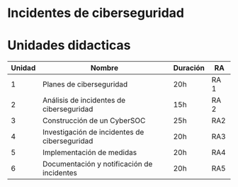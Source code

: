 # Incidentes de ciberseguridad


# Unidades didacticas
|Unidad | Nombre | Duración | RA | 
|--|------|--|---|
|1 | Planes de ciberseguridad | 20h | RA 1 |
|2 | Análisis de incidentes de ciberseguridad | 15h | RA 2 |
|3 | Construcción de un CyberSOC | 25h | RA2 |
|4 | Investigación de incidentes de ciberseguridad | 20h | RA3   |
|5 | Implementación de medidas| 20h | RA4 |
|6 | Documentación y notificación de incidentes | 20h | RA5 |
